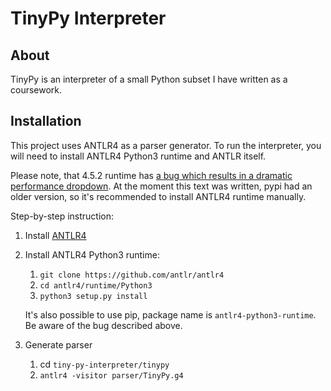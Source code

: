 # TinyPy Interpreter

## About
TinyPy is an interpreter of a small Python subset I have written as a coursework. 

## Installation
This project uses ANTLR4 as a parser generator. To run the interpreter, you will need to install ANTLR4 Python3 runtime and ANTLR itself.

Please note, that 4.5.2 runtime has [a bug which results in a dramatic performance dropdown][3].
At the moment this text was written, pypi had an older version, so it's recommended to install ANTLR4 runtime manually.

Step-by-step instruction:

1. Install [ANTLR4][1]
2. Install ANTLR4 Python3 runtime: 
    1. `git clone https://github.com/antlr/antlr4` 
    2. `cd antlr4/runtime/Python3`
    3. `python3 setup.py install` 
    
    It's also possible to use pip, package name is `antlr4-python3-runtime`. Be aware of the bug described above.
3. Generate parser
    1. cd `tiny-py-interpreter/tinypy`
    2. `antlr4 -visitor parser/TinyPy.g4`


[1]: http://www.antlr.org
[2]: https://github.com/antlr/antlr4
[3]: http://stackoverflow.com/questions/31455500/slow-antlr4-generated-parser-in-python-but-fast-in-java